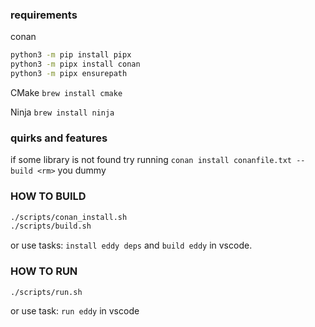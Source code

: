 ### requirements 

conan
```bash
python3 -m pip install pipx
python3 -m pipx install conan 
python3 -m pipx ensurepath
```

CMake
`brew install cmake`

Ninja
`brew install ninja`


### quirks and features 

if some library is not found try running 
`conan install conanfile.txt --build <rm>`
you dummy

### HOW TO BUILD

```sh
./scripts/conan_install.sh
./scripts/build.sh
```
or use tasks: `install eddy deps` and `build eddy` in vscode. 

### HOW TO RUN 
```sh
./scripts/run.sh
```
or use task: `run eddy` in vscode
